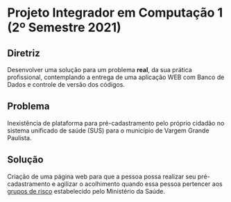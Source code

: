 # Projeto Integrador em Computação 1 (2º Semestre 2021)

## Diretriz

Desenvolver uma solução para um problema **real**, da sua prática profissional, contemplando a entrega de uma aplicação WEB com Banco de Dados e controle de versão dos códigos.


## Problema

Inexistência de plataforma para pré-cadastramento pelo próprio cidadão no sistema unificado de saúde (SUS) para o município de Vargem Grande Paulista.

## Solução

Criação de uma página web para que a pessoa possa realizar seu pré-cadastramento e agilizar o acolhimento quando essa pessoa pertencer aos [grupos de risco](https://conselho.saude.gov.br/recomendacoes-cns/1103-recomendac-a-o-no-020-de-07-de-abril-de-2020) estabelecido pelo Ministério da Saúde.
